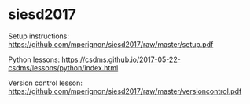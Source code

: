 # siesd2017

Setup instructions: https://github.com/mperignon/siesd2017/raw/master/setup.pdf

Python lessons: https://csdms.github.io/2017-05-22-csdms/lessons/python/index.html

Version control lesson: https://github.com/mperignon/siesd2017/raw/master/versioncontrol.pdf
